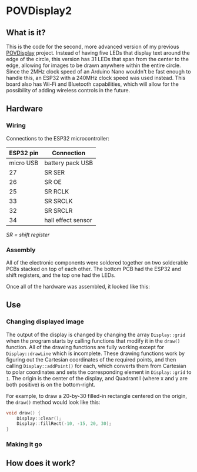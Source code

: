 # POVDisplay2

## What is it? 

This is the code for the second, more advanced version of my previous [POVDisplay](https://github.com/Yipten/POVDisplay) project. Instead of having five LEDs that display text around the edge of the circle, this version has 31 LEDs that span from the center to the edge, allowing for images to be drawn anywhere within the entire circle. Since the 2MHz clock speed of an Arduino Nano wouldn't be fast enough to handle this, an ESP32 with a 240MHz clock speed was used instead. This board also has Wi-Fi and Bluetooth capabilities, which will allow for the possibility of adding wireless controls in the future. 

<!-- TODO: add GIF image -->

## Hardware

### Wiring

<!-- TODO: explain how shift registers were daisy-chained together -->
Connections to the ESP32 microcontroller: 

| ESP32 pin | Connection         |
| --------- | ------------------ |
| micro USB | battery pack USB   |
| 27        | SR SER             |
| 26        | SR OE              |
| 25        | SR RCLK            |
| 33        | SR SRCLK           |
| 32        | SR SRCLR           |
| 34        | hall effect sensor |

*SR = shift register*

### Assembly

All of the electronic components were soldered together on two solderable PCBs stacked on top of each other. The bottom PCB had the ESP32 and shift registers, and the top one had the LEDs. 

Once all of the hardware was assembled, it looked like this: 

<!-- TODO: add static image -->

## Use

### Changing displayed image

The output of the display is changed by changing the array `Display::grid` when the program starts by calling functions that modify it in the `draw()` function. All of the drawing functions are fully working except for `Display::drawLine` which is incomplete. These drawing functions work by figuring out the Cartesian coordinates of the required points, and then calling `Display::addPoint()` for each, which converts them from Cartesian to polar coordinates and sets the corresponding element in `Display::grid` to `1`. The origin is the center of the display, and Quadrant I (where x and y are both positive) is on the bottom-right. 

For example, to draw a 20-by-30 filled-in rectangle centered on the origin, the `draw()` method would look like this: 

```c
void draw() {
    Display::clear();
    Display::fillRect(-10, -15, 20, 30);
}
```

### Making it go

## How does it work? 


<!-- old README text: 
Code for my second persistence of vision display built from scratch. 

Features
* There are now 31 LEDs spanning from center to edge, creating a fully filled-in circular display area. 
* Since that's a lot of LEDs, four daisy-chained shift registers are used to drive each one individually. 
* I ran some basic custom-made benchmark tests to see what microcontroller would be best for driving the shift registers in order to update all of the LEDs 720 times per revolution (very speedy requirement!). I ended up going with the ESP32 Dev Module which has a top CPU frequency of 240MHz (an Arduino Nano is only 2MHz). It also has Wi-Fi and Bluetooth capabilities which will allow for some fancy expansions in the future. 

Functions called in "draw()" determine what will be displayed. The two rectangle functions work fine, but the one for drawing lines is currently unfinished. 
-->
